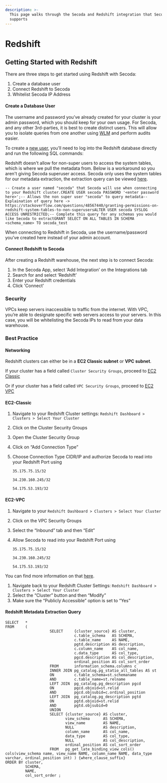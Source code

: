 ```yaml
---
description: >-
  This page walks through the Secoda and Redshift integration that Secoda
  supports
---
```


# Redshift

## **Getting Started with Redshift** <a href="#h_3a4bfd6458" id="h_3a4bfd6458"></a>

There are three steps to get started using Redshift with Secoda:

1. Create a database user
2. Connect Redshift to Secoda
3. Whitelist Secoda IP Address

#### **Create a Database User** <a href="#h_b3c3711b1d" id="h_b3c3711b1d"></a>

The username and password you’ve already created for your cluster is your admin password, which you should keep for your own usage. For Secoda, and any other 3rd-parties, it is best to create distinct users. This will allow you to isolate queries from one another using [WLM](http://docs.aws.amazon.com/redshift/latest/dg/c\_workload\_mngmt\_classification.html) and perform audits easier.

To create a [new user](http://docs.aws.amazon.com/redshift/latest/dg/r\_Users.html), you’ll need to log into the Redshift database directly and run the following SQL commands:

Redshift doesn't allow for non-super users to access the system tables, which is where we pull the metadata from. Below is a workaround so you aren't giving Secoda superuser access. Secoda only uses the system tables for our metadata extraction, the extraction query can be viewed [here](https://www.notion.so/Redshift-4a22df9ed18b4a6cb35eefd418f65727).

```
-- Create a user named "secoda" that Secoda will use when connecting to your Redshift cluster.CREATE USER secoda PASSWORD '<enter password here>';-- Allows the non super user "secoda" to query metadata-- Explaination of query here -> https://stackoverflow.com/questions/48567440/granting-permissions-on-redshift-system-tables-to-non-superusersALTER USER secoda SYSLOG ACCESS UNRESTRICTED;-- Complete this query for any schemas you would like Secoda to extractGRANT SELECT ON ALL TABLES IN SCHEMA <schema_name> TO secoda_test
```

When connecting to Redshift in Secoda, use the username/password you’ve created here instead of your admin account.

#### **Connect Redshift to Secoda** <a href="#h_53d550377e" id="h_53d550377e"></a>

After creating a Redshift warehouse, the next step is to connect Secoda:

1. In the Secoda App, select ‘Add Integration’ on the Integrations tab
2. Search for and select ‘Redshift’
3. Enter your Redshift credentials
4. Click 'Connect'

### **Security** <a href="#h_317efbf748" id="h_317efbf748"></a>

VPCs keep servers inaccessible to traffic from the internet. With VPC, you’re able to designate specific web servers access to your servers. In this case, you will be whitelisting the Secoda IPs to read from your data warehouse.

### **Best Practice** <a href="#h_61b5b414fd" id="h_61b5b414fd"></a>

#### **Networking** <a href="#h_88c5c0ac60" id="h_88c5c0ac60"></a>

Redshift clusters can either be in a **EC2 Classic subnet** or **VPC subnet**.

If your cluster has a field called `Cluster Security Groups`, proceed to [EC2 Classic](https://docs/connections/storage/catalog/redshift/#ec2-classic)

Or if your cluster has a field called `VPC Security Groups`, proceed to [EC2 VPC](https://segment.com/docs/connections/storage/catalog/redshift/#ec2-vpc)

#### **EC2-Classic** <a href="#h_3664c35de1" id="h_3664c35de1"></a>

1. Navigate to your Redshift Cluster settings: `Redshift Dashboard > Clusters > Select Your Cluster`
2. Click on the Cluster Security Groups
3. Open the Cluster Security Group
4. Click on “Add Connection Type”
5.  Choose Connection Type CIDR/IP and authorize Secoda to read into your Redshift Port using

    `35.175.75.15/32`

    `34.230.160.245/32`

    `54.175.53.193/32`

#### **EC2-VPC** <a href="#h_74f90aa17e" id="h_74f90aa17e"></a>

1. Navigate to your `Redshift Dashboard > Clusters > Select Your Cluster`
2. Click on the VPC Security Groups
3. Select the “Inbound” tab and then “Edit”
4.  Allow Secoda to read into your Redshift Port using

    `35.175.75.15/32`

    `34.230.160.245/32`

    `54.175.53.193/32`

You can find more information on that [here](http://docs.aws.amazon.com/redshift/latest/mgmt/managing-clusters-vpc.html).

1. Navigate back to your Redshift Cluster Settings: `Redshift Dashboard > Clusters > Select Your Cluster`
2. Select the “Cluster” button and then “Modify”
3. Make sure the “Publicly Accessible” option is set to “Yes”

#### Redshift Metadata Extraction Query <a href="#h_8ec7d234fc" id="h_8ec7d234fc"></a>

```
SELECT   *
FROM     (
                    SELECT     {cluster_source} AS cluster,
                               c.table_schema   AS SCHEMA,
                               c.table_name     AS NAME,
                               pgtd.description AS description,
                               c.column_name    AS col_name,
                               c.data_type      AS col_type,
                               pgcd.description AS col_description,
                               ordinal_position AS col_sort_order
                    FROM       information_schema.columns c
                    INNER JOIN pg_catalog.pg_statio_all_tables AS st
                    ON         c.table_schema=st.schemaname
                    AND        c.table_name=st.relname
                    LEFT JOIN  pg_catalog.pg_description pgcd
                    ON         pgcd.objoid=st.relid
                    AND        pgcd.objsubid=c.ordinal_position
                    LEFT JOIN  pg_catalog.pg_description pgtd
                    ON         pgtd.objoid=st.relid
                    AND        pgtd.objsubid=0
                    UNION
                    SELECT {cluster_source} AS cluster,
                           view_schema      AS SCHEMA,
                           view_name        AS NAME,
                           NULL             AS description,
                           column_name      AS col_name,
                           data_type        AS col_type,
                           NULL             AS col_description,
                           ordinal_position AS col_sort_order
                    FROM   pg_get_late_binding_view_cols() cols(view_schema name, view_name NAME, column_name NAME, data_type varchar, ordinal_position int) ) {where_clause_suffix}
ORDER BY cluster,
         SCHEMA,
         NAME,
         col_sort_order ;
```

